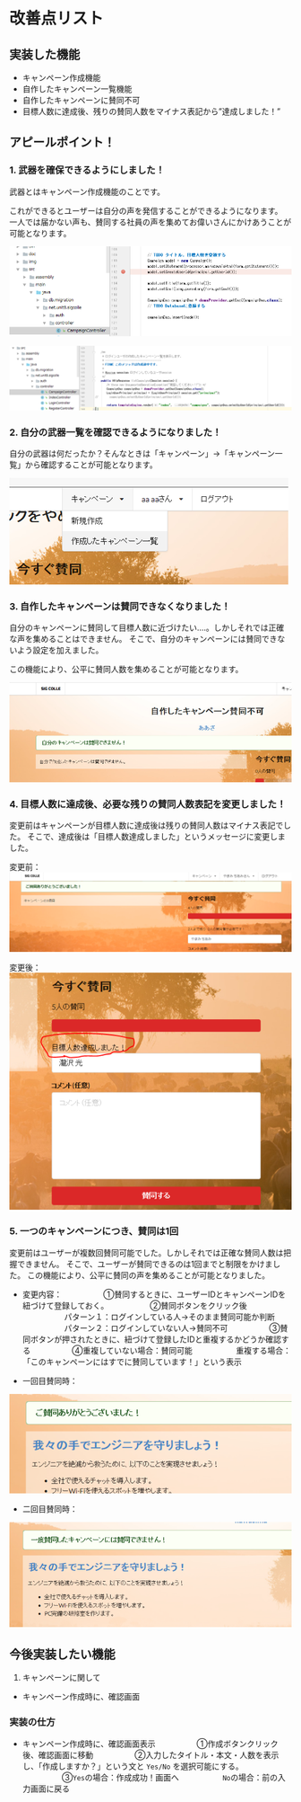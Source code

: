 #  改善点リスト

## 実装した機能
* キャンペーン作成機能
* 自作したキャンペーン一覧機能
* 自作したキャンペーンに賛同不可
* 目標人数に達成後、残りの賛同人数をマイナス表記から”達成しました！”


## アピールポイント！
### 1. 武器を確保できるようにしました！
武器とはキャンペーン作成機能のことです。

これができるとユーザーは自分の声を発信することができるようになります。
一人では届かない声も、賛同する社員の声を集めてお偉いさんにかけあうことが可能となります。

![](/img/improvement_01.PNG)

![](/img/improvement_02.PNG)

### 2. 自分の武器一覧を確認できるようになりました！
自分の武器は何だったか？そんなときは「キャンペーン」→「キャンペーン一覧」から確認することが可能となります。

![](/img/improvement_03.PNG)

### 3. 自作したキャンペーンは賛同できなくなりました！
自分のキャンペーンに賛同して目標人数に近づけたい….。しかしそれでは正確な声を集めることはできません。
そこで、自分のキャンペーンには賛同できないよう設定を加えました。

この機能により、公平に賛同人数を集めることが可能となります。

![](/img/improvement_04.PNG)

### 4. 目標人数に達成後、必要な残りの賛同人数表記を変更しました！
変更前はキャンペーンが目標人数に達成後は残りの賛同人数はマイナス表記でした。
そこで、達成後は「目標人数達成しました」というメッセージに変更しました。

変更前：
![](/img/improvement_05.PNG)

変更後：
![](/img/improvement_06.PNG)

### 5. 一つのキャンペーンにつき、賛同は1回
変更前はユーザーが複数回賛同可能でした。しかしそれでは正確な賛同人数は把握できません。
そこで、ユーザーが賛同できるのは1回までと制限をかけました。
この機能により、公平に賛同の声を集めることが可能となりました。

* 変更内容：
　　　　　①賛同するときに、ユーザーIDとキャンペーンIDを紐づけて登録しておく。
　　　　　②賛同ボタンをクリック後
　　　　　 パターン１：ログインしている人→そのまま賛同可能か判断
　　　　　 パターン２：ログインしていない人→賛同不可
　　　　　③賛同ボタンが押されたときに、紐づけて登録したIDと重複するかどうか確認する
　　　　　④重複していない場合：賛同可能
　　　　　 重複する場合：「このキャンペーンにはすでに賛同しています！」という表示

* 一回目賛同時：

![](/img/improvement_07.PNG)

* 二回目賛同時：

![](/img/improvement_08.PNG)

## 今後実装したい機能
1.  キャンペーンに関して
   * キャンペーン作成時に、確認画面

### 実装の仕方


* キャンペーン作成時に、確認画面表示
　　　　　①作成ボタンクリック後、確認画面に移動
　　　　　②入力したタイトル・本文・人数を表示し、「作成しますか？」という文と `Yes/No` を選択可能にする。
　　　　　③`Yes`の場合：作成成功！画面へ
　　　　　 `No`の場合：前の入力画面に戻る

